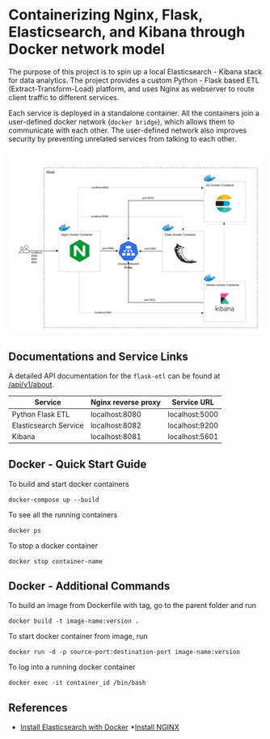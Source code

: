 # Containerizing Nginx, Flask, Elasticsearch, and Kibana through Docker network model
The purpose of this project is to spin up a local Elasticsearch - Kibana stack for data analytics. The project provides 
a custom Python - Flask based ETL (Extract-Transform-Load) platform, and uses Nginx as webserver to route client 
traffic to different services. 

Each service is deployed in a standalone container. All the containers join a user-defined docker network 
(`docker bridge`), which allows them to communicate with each other. The user-defined network also improves security by
preventing unrelated services from talking to each other.

![Docker Architecture Lucidchart](./static/docker-architecture.png)

## Documentations and Service Links
A detailed API documentation for the `flask-etl` can be found at [/api/v1/about](localhost:8000/api/v1/about).

| Service               	| Nginx reverse proxy 	| Service URL       |
|-----------------------	|---------------------	|----------------	|
| Python Flask ETL      	| localhost:8080      	| localhost:5000 	|
| Elasticsearch Service 	| localhost:8082      	| localhost:9200 	|
| Kibana                	| localhost:8081      	| localhost:5601 	|

## Docker - Quick Start Guide
To build and start docker containers
~~~
docker-compose up --build
~~~
To see all the running containers
~~~
docker ps
~~~
To stop a docker container
~~~
docker stop container-name
~~~

## Docker - Additional Commands
To build an image from Dockerfile with tag, go to the parent folder and run
~~~
docker build -t image-name:version .
~~~
To start docker container from image, run
~~~
docker run -d -p source-port:destination-port image-name:version
~~~
To log into a running docker container
~~~
docker exec -it container_id /bin/bash
~~~

## References
* [Install Elasticsearch with Docker](https://www.elastic.co/guide/en/elasticsearch/reference/current/docker.html)
*[Install NGINX](https://www.nginx.com/resources/wiki/start/topics/tutorials/install/)
